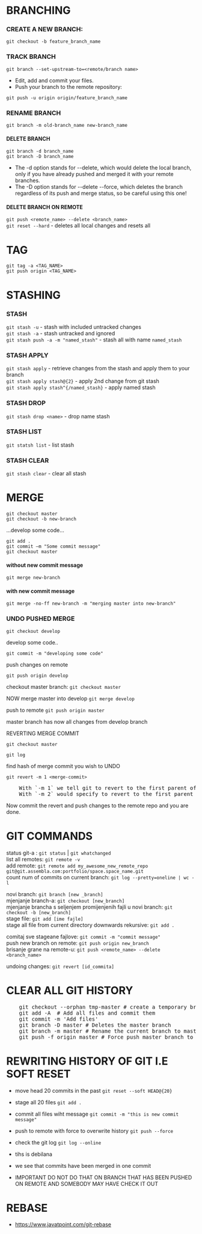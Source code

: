 # BRANCHING

### CREATE A NEW BRANCH:  
`git checkout -b feature_branch_name`  

### TRACK BRANCH
`git branch --set-upstream-to=<remote/branch name>
`
- Edit, add and commit your files.  
- Push your branch to the remote repository:  

`git push -u origin origin/feature_branch_name`  

### RENAME BRANCH
`git branch -m old-branch_name new-branch_name`

#### DELETE BRANCH
`git branch -d branch_name`  
`git branch -D branch_name`  

- The -d option stands for --delete, which would delete the local branch, only if you have already pushed and merged it with your remote branches.  
- The -D option stands for --delete --force, which deletes the branch regardless of its push and merge status, so be careful using this one!  
  
#### DELETE BRANCH ON REMOTE  
`git push <remote_name> --delete <branch_name>`  
`git reset --hard` - deletes all local changes and resets all  

# TAG
`git tag -a <TAG_NAME>`  
`git push origin <TAG_NAME>`  



# STASHING  

### STASH  
`git stash -u` - stash with included untracked changes  
`git stash -a` - stash untracked and ignored  
`git stash push -a -m "named_stash"` - stash all with name `named_stash`  


### STASH APPLY  
`git stash apply` - retrieve changes from the stash and apply them to your branch  
`git stash apply stash@{2}` - apply 2nd change from git stash  
`git stash apply stash^{/named_stash}` - apply named stash  

### STASH DROP  
`git stash drop <name>`  - drop name stash

### STASH LIST  
`git statsh list` - list stash

### STASH CLEAR  
`git stash clear` - clear all stash  
  
# MERGE  
`git checkout master`  
`git checkout -b new-branch`  
  
...develop some code...  
  
`git add .`  
`git commit –m "Some commit message"`  
`git checkout master`  

#### without new commit message  
`git merge new-branch`    
  
#### with new commit message  
`git merge -no-ff new-branch -m "merging master into new-branch"`    
  
### UNDO PUSHED MERGE  

`git checkout develop`  

develop some code..

`git commit -m "developing some code"`  

push changes on remote  

`git push origin develop`

checkout master branch: `git checkout master`  

NOW merge master into develop   `git merge develop`  

push to remote `git push origin master`

master branch has now all changes from develop branch  

REVERTING MERGE COMMIT  

`git checkout master`  

`git log`

find hash of merge commit you wish to UNDO  

`git revert -m 1 <merge-commit> `

<pre>
    With `-m 1` we tell git to revert to the first parent of the mergecommit on the master branch. 
    With `-m 2` would specify to revert to the first parent on the develop branch where the merge came from initially.
</pre>  

Now commit the revert and push changes to the remote repo and you are done.

# GIT COMMANDS  
status git-a : `git status` | `git whatchanged`    
list all remotes: `git remote -v`    
add remote: `git remote add my_awesome_new_remote_repo git@git.assembla.com:portfolio/space.space_name.git`    
count num of commits on current branch: `git log --pretty=oneline | wc -l`
  
novi branch: `git branch [new _branch]`    
mjenjanje branch-a: `git checkout [new_branch]`    
mjenjanje brancha s seljenjem promijenjenih fajli u novi branch:  `git checkout -b [new_branch]`    
stage file: `git add [ime fajle]`     
stage all file from current directory downwards rekursive: `git add .`    
  
  
comitaj sve stageane fajlove: `git commit -m "commit message"`    
push new branch on remote: `git push origin new_branch`    
brisanje grane na remote-u: `git push <remote_name> --delete <branch_name>`     
  
undoing changes:  `git revert [id_commita]`    

# CLEAR ALL GIT HISTORY
<pre>
    git checkout --orphan tmp-master # create a temporary branch
    git add -A  # Add all files and commit them
    git commit -m 'Add files'
    git branch -D master # Deletes the master branch
    git branch -m master # Rename the current branch to master
    git push -f origin master # Force push master branch to Git server 
</pre>
  
# REWRITING HISTORY OF GIT I.E SOFT RESET
- move head 20 commits in the past
`git reset --soft HEAD@{20}` 
- stage all 20 files
`git add .`
- commit all files wiht message
`git commit -m "this is new commit message"`
- push to remote with force to overwrite history
`git push --force`
- check the git log
`git log --online`
- tihs is debilana

- we see that commits have been merged in one commit
- IMPORTANT DO NOT DO THAT ON BRANCH THAT HAS BEEN PUSHED ON REMOTE AND SOMEBODY MAY HAVE CHECK IT OUT

# REBASE  
  
- https://www.javatpoint.com/git-rebase  
